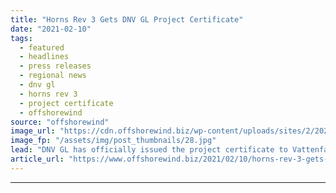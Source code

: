 ```yaml
---
title: "Horns Rev 3 Gets DNV GL Project Certificate"
date: "2021-02-10"
tags: 
  - featured
  - headlines
  - press releases
  - regional news
  - dnv gl
  - horns rev 3
  - project certificate
  - offshorewind
source: "offshorewind"
image_url: "https://cdn.offshorewind.biz/wp-content/uploads/sites/2/2021/02/10101002/Horns-Rev-3-Gets-DNV-GL-Project-Certificate.jpg"
image_fp: "/assets/img/post_thumbnails/28.jpg"
lead: "DNV GL has officially issued the project certificate to Vattenfall for its Horns Rev"
article_url: "https://www.offshorewind.biz/2021/02/10/horns-rev-3-gets-dnv-gl-project-certificate/"
---
```


---

